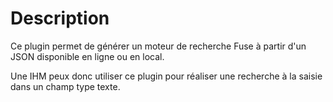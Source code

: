 # Description

Ce plugin permet de générer un moteur de recherche Fuse à partir d'un JSON disponible en ligne ou en local.

Une IHM peux donc utiliser ce plugin pour réaliser une recherche à la saisie dans un champ type texte.
